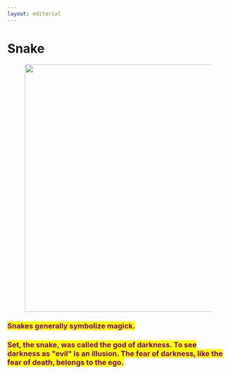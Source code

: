 ```yaml
---
layout: editorial
---
```


# Snake

<figure><img src="../../../../../../.gitbook/assets/pexels-btgl-♡-18482306.jpg" alt="" width="563"><figcaption></figcaption></figure>

### <mark style="color:purple;">Snakes generally symbolize magick.</mark>

### <mark style="color:purple;">Set, the snake, was called the god of darkness. To see darkness as "evil" is an illusion. The fear of darkness, like the fear of death, belongs to the ego.</mark>
